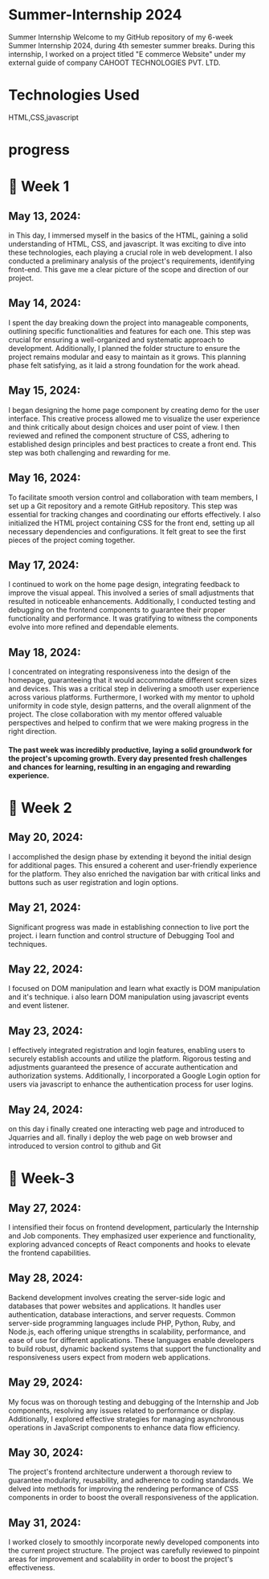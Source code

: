 # Summer-Internship 2024
Summer Internship 
Welcome to my GitHub repository of my 6-week Summer Internship 2024, during 4th semester summer breaks. During this internship, I worked on a project titled "E commerce Website" under my external guide of company CAHOOT TECHNOLOGIES PVT. LTD.
# Technologies Used
HTML,CSS,javascript
# progress
# 📅 Week 1
## May 13, 2024:
in This day, I immersed myself in the basics of the HTML, gaining a solid understanding of HTML, CSS, and javascript. It was exciting to dive into these technologies, each playing a crucial role in web development. I also conducted a preliminary analysis of the project's requirements, identifying front-end. This gave me a clear picture of the scope and direction of our project.
## May 14, 2024:
I spent the day breaking down the project into manageable components, outlining specific functionalities and features for each one. This step was crucial for ensuring a well-organized and systematic approach to development. Additionally, I planned the folder structure to ensure the project remains modular and easy to maintain as it grows. This planning phase felt satisfying, as it laid a strong foundation for the work ahead.
## May 15, 2024:
I began designing the home page component by creating demo for the user interface. This creative process allowed me to visualize the user experience and think critically about design choices and user point of view. I then reviewed and refined the component structure of CSS, adhering to established design principles and best practices to create a front end. This step was both challenging and rewarding for me.
## May 16, 2024:
To facilitate smooth version control and collaboration with team members, I set up a Git repository and a remote GitHub repository. This step was essential for tracking changes and coordinating our efforts effectively. I also initialized the HTML project containing CSS for the front end, setting up all necessary dependencies and configurations. It felt great to see the first pieces of the project coming together.
## May 17, 2024:
I continued to work on the home page design, integrating feedback to improve the visual appeal. This involved a series of small adjustments that resulted in noticeable enhancements. Additionally, I conducted testing and debugging on the frontend components to guarantee their proper functionality and performance. It was gratifying to witness the components evolve into more refined and dependable elements.
## May 18, 2024:
I concentrated on integrating responsiveness into the design of the homepage, guaranteeing that it would accommodate different screen sizes and devices. This was a critical step in delivering a smooth user experience across various platforms. Furthermore, I worked with my mentor to uphold uniformity in code style, design patterns, and the overall alignment of the project. The close collaboration with my mentor offered valuable perspectives and helped to confirm that we were making progress in the right direction.
#### The past week was incredibly productive, laying a solid groundwork for the project's upcoming growth. Every day presented fresh challenges and chances for learning, resulting in an engaging and rewarding experience.
# 📅 Week 2
## May 20, 2024:
I accomplished the design phase by extending it beyond the initial design for additional pages. This ensured a coherent and user-friendly experience for the platform. They also enriched the navigation bar with critical links and buttons such as user registration and login options.
## May 21, 2024:
Significant progress was made in establishing connection to live port the project. i learn function and control structure of Debugging Tool and techniques.
## May 22, 2024:
I focused on DOM manipulation and learn what exactly is DOM manipulation and it's technique. i also learn DOM manipulation using javascript events and event listener.
## May 23, 2024:
I effectively integrated registration and login features, enabling users to securely establish accounts and utilize the platform. Rigorous testing and adjustments guaranteed the presence of accurate authentication and authorization systems. Additionally, I incorporated a Google Login option for users via javascript to enhance the authentication process for user logins.
## May 24, 2024:
on this day i finally created one interacting web page and introduced to Jquarries and all. finally i deploy the web page on web browser and introduced to version control to github and Git
# 📅 Week-3
## May 27, 2024:
I intensified their focus on frontend development, particularly the Internship and Job components. They emphasized user experience and functionality, exploring advanced concepts of React components and hooks to elevate the frontend capabilities.
## May 28, 2024:
Backend development involves creating the server-side logic and databases that power websites and applications. It handles user authentication, database interactions, and server requests. Common server-side programming languages include PHP, Python, Ruby, and Node.js, each offering unique strengths in scalability, performance, and ease of use for different applications. These languages enable developers to build robust, dynamic backend systems that support the functionality and responsiveness users expect from modern web applications.
## May 29, 2024:
My focus was on thorough testing and debugging of the Internship and Job components, resolving any issues related to performance or display. Additionally, I explored effective strategies for managing asynchronous operations in JavaScript components to enhance data flow efficiency.
## May 30, 2024:
The project's frontend architecture underwent a thorough review to guarantee modularity, reusability, and adherence to coding standards. We delved into methods for improving the rendering performance of CSS components in order to boost the overall responsiveness of the application.
## May 31, 2024:
I worked closely to smoothly incorporate newly developed components into the current project structure. The project was carefully reviewed to pinpoint areas for improvement and scalability in order to boost the project's effectiveness.
